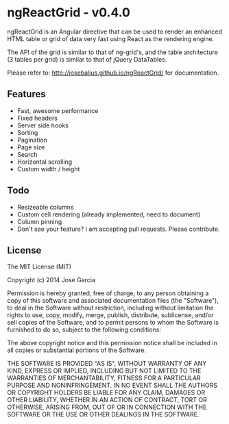 ngReactGrid - v0.4.0
===========

ngReactGrid is an Angular directive that can be used to render an enhanced HTML table or grid of data very fast using React as the rendering engine. 

The API of the grid is similar to that of ng-grid's, and the table architecture (3 tables per grid) is similar to that of jQuery DataTables.

Please refer to: http://josebalius.github.io/ngReactGrid/ for documentation.

Features
--------
* Fast, awesome performance
* Fixed headers
* Server side hooks
* Sorting
* Pagination
* Page size
* Search
* Horizontal scrolling
* Custom width / height

Todo
----
* Resizeable columns
* Custom cell rendering (already implemented, need to document)
* Column pinning
* Don't see your feature? I am accepting pull requests. Please contribute.

License
----------
The MIT License (MIT)

Copyright (c) 2014 Jose Garcia

Permission is hereby granted, free of charge, to any person obtaining a copy
of this software and associated documentation files (the "Software"), to deal
in the Software without restriction, including without limitation the rights
to use, copy, modify, merge, publish, distribute, sublicense, and/or sell
copies of the Software, and to permit persons to whom the Software is
furnished to do so, subject to the following conditions:

The above copyright notice and this permission notice shall be included in all
copies or substantial portions of the Software.

THE SOFTWARE IS PROVIDED "AS IS", WITHOUT WARRANTY OF ANY KIND, EXPRESS OR
IMPLIED, INCLUDING BUT NOT LIMITED TO THE WARRANTIES OF MERCHANTABILITY,
FITNESS FOR A PARTICULAR PURPOSE AND NONINFRINGEMENT. IN NO EVENT SHALL THE
AUTHORS OR COPYRIGHT HOLDERS BE LIABLE FOR ANY CLAIM, DAMAGES OR OTHER
LIABILITY, WHETHER IN AN ACTION OF CONTRACT, TORT OR OTHERWISE, ARISING FROM,
OUT OF OR IN CONNECTION WITH THE SOFTWARE OR THE USE OR OTHER DEALINGS IN THE
SOFTWARE.
